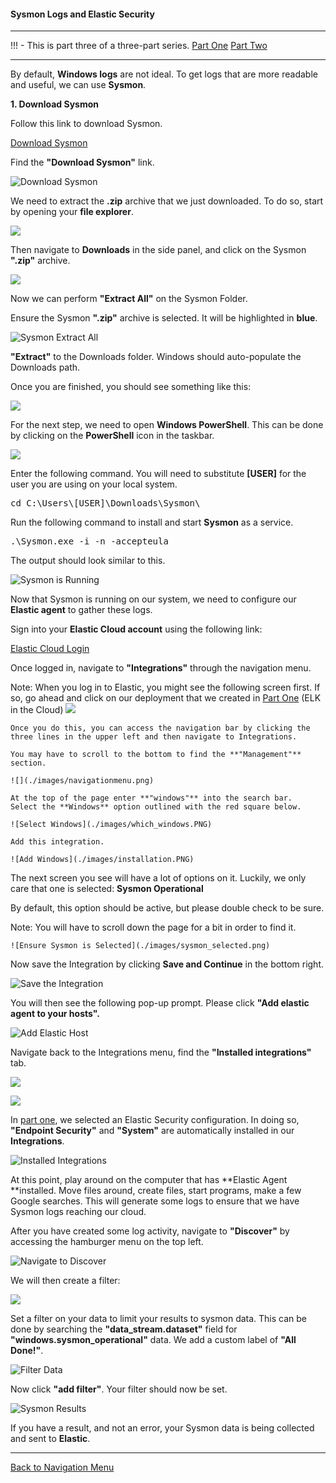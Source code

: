 #### Sysmon Logs and Elastic Security

---

!!! - This is part three of a three-part series.
	[Part One](./elk_in_the_cloud.md "Elk in the Cloud")
	[Part Two](./elastic_agent.md "Elastic Agents")

---

By default, **Windows logs** are not ideal.  To get logs that are more readable and useful, we can use **Sysmon**. 

**1. Download Sysmon**

Follow this link to download Sysmon.

[Download Sysmon](https://docs.microsoft.com/en-us/sysinternals/downloads/sysmon "https://docs.microsoft.com/en-us/sysinternals/downloads/sysmon")

Find the **"Download Sysmon"** link.

![Download Sysmon](./images/sysmon_download.png)

We need to extract the **.zip** archive that we just downloaded. To do so, start by opening your **file explorer**.

![](./images/OpeningFileExplorer.png)

Then navigate to **Downloads** in the side panel, and click on the Sysmon **".zip"** archive.

![](./images/navigatetodownloads.png)

Now we can perform **"Extract All"** on the Sysmon Folder. 

Ensure the Sysmon **".zip"** archive is selected.  It will be highlighted in **blue**.

![Sysmon Extract All](./images/sysmon_extract_all.png)

**"Extract"** to the Downloads folder.  Windows should auto-populate the Downloads path.

Once you are finished, you should see something like this:

![](./images/sysmonfolder.png)

For the next step, we need to open **Windows PowerShell**. This can be done by clicking on the **PowerShell** icon in the taskbar.

![](./images/OpeningPowershell.png)

Enter the following command. You will need to substitute **[USER]** for the user you are using on your local system.

<pre>cd C:\Users\[USER]\Downloads\Sysmon\</pre>

Run the following command to install and start **Sysmon** as a service.

<pre>.\Sysmon.exe -i -n -accepteula</pre>

The output should look similar to this.

![Sysmon is Running](./images/sysmon_running.png)

Now that Sysmon is running on our system, we need to configure our **Elastic agent** to gather these logs.

Sign into your **Elastic Cloud account** using the following link:

[Elastic Cloud Login](https://cloud.elastic.co/login "https://cloud.elastic.co/login")


Once logged in, navigate to **"Integrations"** through the navigation menu.

Note:
	When you log in to Elastic, you might see the following screen first. If so, go ahead and click on our deployment that we created in [Part One](./elk_in_the_cloud.md "Elk in the Cloud") (ELK in the Cloud)
	![](./images/incaseyourelost.png)
	
	Once you do this, you can access the navigation bar by clicking the three lines in the upper left and then navigate to Integrations. 

	You may have to scroll to the bottom to find the **"Management"** section. 

	![](./images/navigationmenu.png)

	At the top of the page enter **"windows"** into the search bar.  Select the **Windows** option outlined with the red square below.

	![Select Windows](./images/which_windows.PNG)

	Add this integration.

	![Add Windows](./images/installation.PNG)


The next screen you see will have a lot of options on it. Luckily, we only care that one is selected: **Sysmon Operational**

By default, this option should be active, but please double check to be sure. 

Note:
	You will have to scroll down the page for a bit in order to find it. 
	
	![Ensure Sysmon is Selected](./images/sysmon_selected.png)


Now save the Integration by clicking **Save and Continue** in the bottom right.

![Save the Integration](./images/saveandnext.PNG)

You will then see the following pop-up prompt. Please click **"Add elastic agent to your hosts".**

![Add Elastic Host](./images/addelastichost.PNG)

Navigate back to the Integrations menu, find the **"Installed integrations"** tab.

![](./images/backtointegrations.png)

![](./images/clickinstalledintegrations.png)

In [part one](./elk_in_the_cloud.md "Elk in the Cloud"), we selected an Elastic Security configuration. In doing so, **"Endpoint Security"** and **"System"** are automatically installed in our **Integrations**.

![Installed Integrations](./images/integrations_extras.PNG)

At this point, play around on the computer that has **Elastic Agent **installed.  Move files around, create files, start programs, make a few Google searches.  This will generate some logs to ensure that we have Sysmon logs reaching our cloud.

After you have created some log activity, navigate to **"Discover"** by accessing the hamburger menu on the top left.

![Navigate to Discover](./images/navigatetodiscover.png)

We will then create a filter:

![](./images/createfilter.png)

Set a filter on your data to limit your results to sysmon data.  This can be done by searching the **"data_stream.dataset"** field for **"windows.sysmon_operational"** data. We add a custom label of **"All Done!"**. 

![Filter Data](./images/applied_filter.PNG)

Now click **"add filter"**. Your filter should now be set.

![Sysmon Results](./images/final.PNG)

If you have a result, and not an error, your Sysmon data is being collected and sent to **Elastic**.

***

[Back to Navigation Menu](/IntroClassFiles/navigation.md)